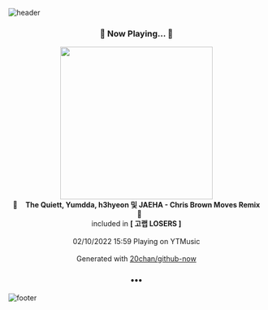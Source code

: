 ![header](https://capsule-render.vercel.app/api?type=wave&height=170&section=header&text=Hi.%20I'm%20SHIFT&fontColor=090707&fontAlignX=45&fontAlignY=65&fontSize=100)

<h3 align="center">🎵 Now Playing... 🎵</h3>
<p align="center">
  <a href="https://music.youtube.com/watch?v=3aAyt85a5P0">
    <img width="300" src="https://lh3.googleusercontent.com/tldi3FVpL1Hd4tJ5b8W-8JWz4IvcEKdhRxsG_loxF3DVlKeFKqskV4HeijP9Ac3nje0FTqC_mIInVn8v">
  </a>
  <br>
  🎵&nbsp&nbsp&nbsp <b>The Quiett, Yumdda, h3hyeon 및 JAEHA - Chris Brown Moves Remix</b> &nbsp&nbsp&nbsp🎵
  <br>
  included in <b>[ 고랩 LOSERS ]</b>
  
  <br />
  <br />
  02/10/2022 15:59 Playing on YTMusic
  <br />
  <br />
  Generated with <a href="https://github.com/20chan/github-now">20chan/github-now</a>
</p>

<h3 align="center">•••</h3>

![footer](https://capsule-render.vercel.app/api?type=wave&height=150&section=footer)

